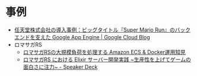 # 事例

- [任天堂株式会社の導入事例：ビッグタイトル『Super Mario Run』のバックエンドを支えた Google App Engine | Google Cloud Blog](https://cloud.google.com/blog/ja/topics/customers/nintendo-super-mario-run-google-cloud)
- ロマサガRS
  - [ロマサガRSの大規模負荷を処理する
Amazon ECS & Docker運用知見](https://pages.awscloud.com/rs/112-TZM-766/images/I3-04.pdf)
  - [ロマサガRS における Elixir サーバー開発実践 ~生産性を上げてゲームの面白さに注力~ - Speaker Deck](https://speakerdeck.com/elixirfest/romasakars-niokeru-elixir-sahakai-fa-shi-jian-sheng-chan-xing-woshang-ketekemufalsemian-bai-sanizhu-li)
